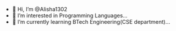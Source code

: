 - 👋 Hi, I’m @Alisha1302
- 👀 I’m interested in Programming Languages...
- 🌱 I’m currently learning BTech Engineering(CSE department)...

<!---
Alisha1302/Alisha1302 is a ✨ special ✨ repository because its `README.md` (this file) appears on your GitHub profile.
You can click the Preview link to take a look at your changes.
--->
